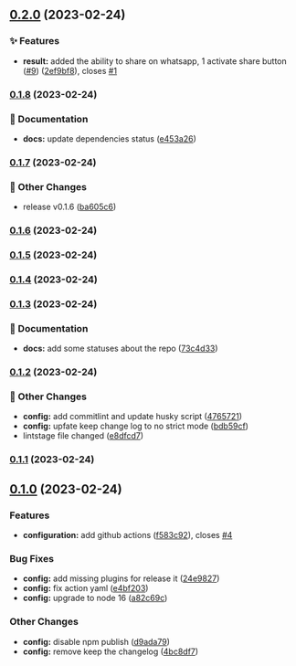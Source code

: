 

## [0.2.0](https://github.com/amgadfahmi/memory-fun/compare/0.1.8...0.2.0) (2023-02-24)


### ✨ Features

* **result:** added the ability to share on whatsapp, 1 activate share button ([#9](https://github.com/amgadfahmi/memory-fun/issues/9)) ([2ef9bf8](https://github.com/amgadfahmi/memory-fun/commit/2ef9bf8d4d3cb7dc6fc587c284b77729ef6e6e3e)), closes [#1](https://github.com/amgadfahmi/memory-fun/issues/1)

### [0.1.8](https://github.com/amgadfahmi/memory-fun/compare/0.1.7...0.1.8) (2023-02-24)

### 📝 Documentation

- **docs:** update dependencies status ([e453a26](https://github.com/amgadfahmi/memory-fun/commit/e453a2631aefc890b5b7e655a4980b4484f8fc0c))

### [0.1.7](https://github.com/amgadfahmi/memory-fun/compare/0.1.5...0.1.7) (2023-02-24)

### 🚚 Other Changes

- release v0.1.6 ([ba605c6](https://github.com/amgadfahmi/memory-fun/commit/ba605c6e1096acb55e9b0a771a31bf27c2bbaed0))

### [0.1.6](https://github.com/amgadfahmi/memory-fun/compare/0.1.5...0.1.6) (2023-02-24)

### [0.1.5](https://github.com/amgadfahmi/memory-fun/compare/0.1.4...0.1.5) (2023-02-24)

### [0.1.4](https://github.com/amgadfahmi/memory-fun/compare/0.1.3...0.1.4) (2023-02-24)

### [0.1.3](https://github.com/amgadfahmi/memory-fun/compare/0.1.2...0.1.3) (2023-02-24)

### 📝 Documentation

- **docs:** add some statuses about the repo ([73c4d33](https://github.com/amgadfahmi/memory-fun/commit/73c4d33fe552c185b4774f0ab785e8917d369d1d))

### [0.1.2](https://github.com/amgadfahmi/memory-fun/compare/0.1.1...0.1.2) (2023-02-24)

### 🚚 Other Changes

- **config:** add commitlint and update husky script ([4765721](https://github.com/amgadfahmi/memory-fun/commit/476572167ea045254b17e630eaa7e5892853bcf3))
- **config:** upfate keep change log to no strict mode ([bdb59cf](https://github.com/amgadfahmi/memory-fun/commit/bdb59cf0f1a22fcd833dfb4acab4bb219e8ff1ee))
- lintstage file changed ([e8dfcd7](https://github.com/amgadfahmi/memory-fun/commit/e8dfcd7103cc1c7b6f49786cb5f28e9df9ea567e))

### [0.1.1](https://github.com/amgadfahmi/memory-fun/compare/0.1.0...0.1.1) (2023-02-24)

## [0.1.0](https://github.com/amgadfahmi/memory-fun/compare/0.0.1...0.1.0) (2023-02-24)

### Features

- **configuration:** add github actions ([f583c92](https://github.com/amgadfahmi/memory-fun/commit/f583c92023190e52ae4ad47a327896c2d90ffa2b)), closes [#4](https://github.com/amgadfahmi/memory-fun/issues/4)

### Bug Fixes

- **config:** add missing plugins for release it ([24e9827](https://github.com/amgadfahmi/memory-fun/commit/24e9827239941fac0b992567c2eec8a41e7c07da))
- **config:** fix action yaml ([e4bf203](https://github.com/amgadfahmi/memory-fun/commit/e4bf20330daf2db0216d228aa23b315e5d9e6cbc))
- **config:** upgrade to node 16 ([a82c69c](https://github.com/amgadfahmi/memory-fun/commit/a82c69cecf64001da47fdeccf068d541201f5add))

### Other Changes

- **config:** disable npm publish ([d9ada79](https://github.com/amgadfahmi/memory-fun/commit/d9ada792d1cc90a572a00a76bcb7428e8cdb9db3))
- **config:** remove keep the changelog ([4bc8df7](https://github.com/amgadfahmi/memory-fun/commit/4bc8df781016e24737ccb9ea5ef5fbb89f7193b1))